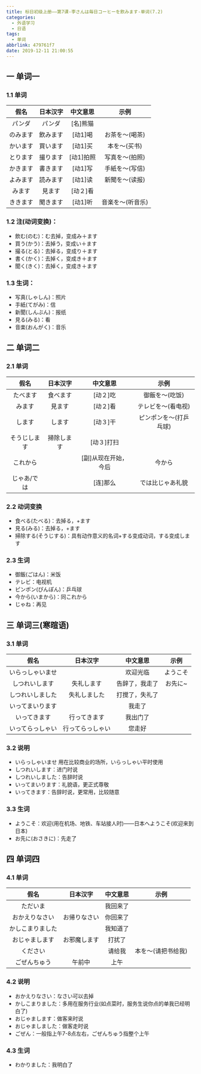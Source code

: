 ```yaml
---
title: 标日初级上册——第7课-李さんは毎日コーヒーを飲みます-单词(7.2)
categories:
  - 外语学习
  - 日语
tags:
  - 单词
abbrlink: 479761f7
date: 2019-12-11 21:00:55
---
```

## 一 单词一
### 1.1 单词
|   假名   | 日本汉字 | 中文意思  |       示例       |
| :------: | :------: | :-------: | :--------------: |
|  パンダ  |  パンダ  | [名]熊猫  |                  |
| のみます | 飲みます |  [动1]喝  |  お茶を～(喝茶)  |
| かいます | 買います |  [动1]买  |   本を～(买书)   |
| とります | 撮ります | [动1]拍照 |  写真を～(拍照)  |
| かきます | 書きます |  [动1]写  |  手紙を～(写信)  |
| よみます | 読みます |  [动1]读  |  新聞を～(读报)  |
|  みます  |  見ます  | [动２]看  |                  |
| ききます | 聞きます |  [动1]听  | 音楽を～(听音乐) |

<!--more-->

### 1.2 注(动词变换)：   

* 飲む(のむ)：む去掉，变成み＋ます
* 買う(かう)：去掉う，变成い＋ます
* 撮る(とる)：去掉る，变成り＋ます
* 書く(かく)：去掉く，变成き＋ます
* 聞く(きく)：去掉く，变成き＋ます

### 1.3 生词：  

* 写真(しゃしん)：照片
* 手紙(てがみ)：信
* 新聞(しんぶん)：报纸
* 見る(みる)：看
* 音楽(おんがく)：音乐

## 二 单词二
### 2.1 单词
|     假名     |  日本汉字  |       中文意思       |          示例          |
| :----------: | :--------: | :------------------: | :--------------------: |
|   たべます   |  食べます  |       [动２]吃       |     御飯を～(吃饭)     |
|    みます    |   見ます   |       [动２]看       |   テレビを～(看电视)   |
|    します    |   します   |       [动３]干       | ピンポンを～(打乒乓球) |
| そうじします | 掃除します |      [动３]打扫      |                        |
|   これから   |            | [副]从现在开始，今后 |         今から         |
| じゃあ/では  |            |       [连]那么       |    では比じゃあ礼貌    |

### 2.2 动词变换

* 食べる(たべる)：去掉る，+ます
* 見る(みる)：去掉る，+ます
* 掃除する(そうじする)：具有动作意义的名词+する变成动词，する变成します

### 2.3 生词

* 御飯(ごはん)：米饭
* テレビ：电视机
* ピンポン(ぴんぽん)：乒乓球
* 今から(いまから)：同これから
* じゃね：再见

## 三 单词三(寒暄语)

### 3.1 单词

|       假名       |     日本汉字     |    中文意思    |   示例   |
| :--------------: | :--------------: | :------------: | :------: |
| いらっしゃいませ |                  |    欢迎光临    | ようこそ |
|  しつれいします  |    失礼します    | 告辞了，我走了 | お先に~  |
| しつれいしました |   失礼しました   | 打搅了，失礼了 |          |
| いってまいります |                  |     我走了     |          |
|   いってきます   |   行ってきます   |    我出门了    |          |
| いってらっしゃい | 行ってらっしゃい |     您走好     |          |

### 3.2 说明

* いらっしゃいませ  用在比较商业的场所，いらっしゃい平时使用
* しつれいします：进门时说
* しつれいしました：告辞时说
* いってまいります：礼貌语，更正式尊敬
* いってきます：告辞时说，更常用，比较随意

### 3.3 生词

* ようこそ：欢迎(用在机场、地铁、车站接人时)——日本へようこそ(欢迎来到日本)
* お先に(おさきに)：先走了

## 四 单词四

### 4.1 单词

|       假名       |   日本汉字   | 中文意思 |        示例        |
| :--------------: | :----------: | :------: | :----------------: |
|     ただいま     |              | 我回来了 |                    |
|  おかえりなさい  | お帰りなさい | 你回来了 |                    |
| かしこまりました |              | 我知道了 |                    |
|  おじゃまします  | お邪魔します |  打扰了  |                    |
|     ください     |              |  请给我  | 本を～(请把书给我) |
|   ごぜんちゅう   |    午前中    |   上午   |                    |

### 4.2 说明

* おかえりなさい：なさい可以去掉
* かしこまりました：多用在服务行业(如点菜时，服务生说你点的单我已经明白了)
* おじゃまします：做客来时说
* おじゃましました：做客走时说
* ごぜん：一般指上午7-8点左右，ごぜんちゅう指整个上午

### 4.3 生词

* わかりました：我明白了